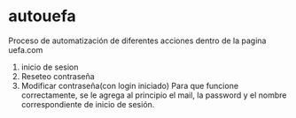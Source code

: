 # autouefa
Proceso de automatización de diferentes acciones dentro de la pagina uefa.com
1. inicio de sesion
2. Reseteo contraseña
3. Modificar contraseña(con login iniciado)
Para que funcione correctamente, se le agrega al principio el mail, la password y el nombre correspondiente de inicio de sesión.
